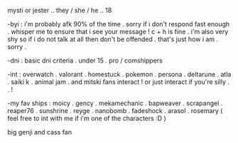 mysti or jester .. they / she / he .. 18

-byi : i'm probably afk 90% of the time . sorry if i don't respond fast enough . whisper me to ensure that i see your message ! c + h is fine . i'm also very shy so if i do not talk at all then don't be offended . that's just how i am . sorry .

-dni : basic dni criteria . under 15 . pro / comshippers 

-int : overwatch . valorant . homestuck . pokemon . persona . deltarune . atla . saiki k . animal jam . and mitski fans interact ! or just interact if you're silly . . !

-my fav ships : moicy . gency . mekamechanic . bapweaver . scrapangel .  reaper76 . sunshrine . reyge . nanobomb . fadeshock . arasol . rosemary ( feel free to int with me if i'm one of the characters :D )

 big genji and cass fan
